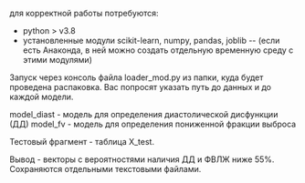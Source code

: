 для корректной работы потребуются:

- python > v3.8
- установленные модули scikit-learn, numpy, pandas, joblib
-- (если есть Анаконда, в ней можно создать отдельную временную среду с этими модулями)

Запуск через консоль файла loader_mod.py из папки, куда будет проведена распаковка.
Вас попросят указать путь до данных и до каждой модели.

model_diast - модель для определения диастолической дисфункции (ДД) 
model_fv - модель для определения пониженной фракции выброса

Тестовый фрагмент - таблица X_test. 

Вывод - векторы с вероятностями наличия ДД и ФВЛЖ ниже 55%. Сохраняются отдельными текстовыми файлами.